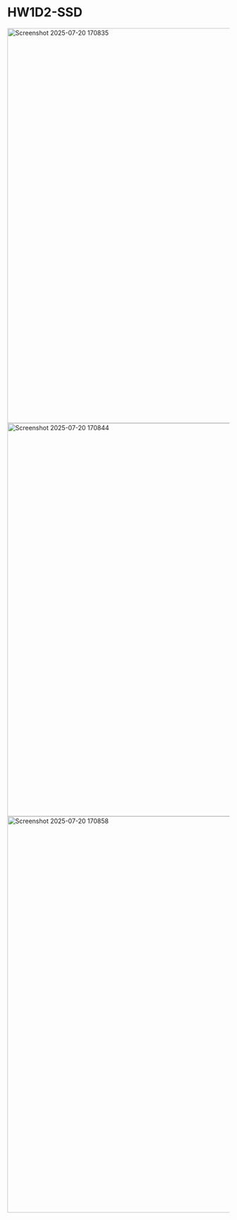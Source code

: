 # HW1D2-SSD
<img width="1449" height="893" alt="Screenshot 2025-07-20 170835" src="https://github.com/user-attachments/assets/aa778077-cecf-4cc0-bb03-1932efb9e7d8" />
<img width="1456" height="889" alt="Screenshot 2025-07-20 170844" src="https://github.com/user-attachments/assets/6fec39cd-caf5-493b-ad0f-49f9d7553248" />
<img width="1451" height="896" alt="Screenshot 2025-07-20 170858" src="https://github.com/user-attachments/assets/b46ec03a-296d-4695-bd2f-6d5a1122b15a" />
